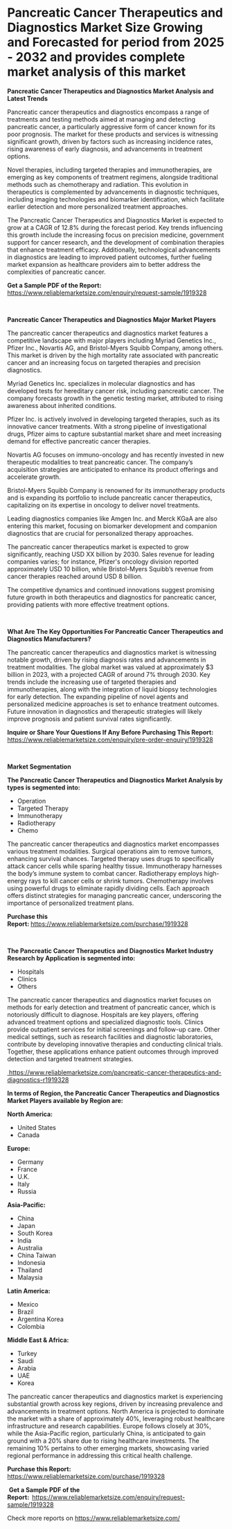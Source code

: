 <p><h1>Pancreatic Cancer Therapeutics and Diagnostics Market Size Growing and Forecasted for period from 2025 - 2032 and provides complete market analysis of this market</h1></p><p><strong>Pancreatic Cancer Therapeutics and Diagnostics Market Analysis and Latest Trends</strong></p>
<p><p>Pancreatic cancer therapeutics and diagnostics encompass a range of treatments and testing methods aimed at managing and detecting pancreatic cancer, a particularly aggressive form of cancer known for its poor prognosis. The market for these products and services is witnessing significant growth, driven by factors such as increasing incidence rates, rising awareness of early diagnosis, and advancements in treatment options.</p><p>Novel therapies, including targeted therapies and immunotherapies, are emerging as key components of treatment regimens, alongside traditional methods such as chemotherapy and radiation. This evolution in therapeutics is complemented by advancements in diagnostic techniques, including imaging technologies and biomarker identification, which facilitate earlier detection and more personalized treatment approaches.</p><p>The Pancreatic Cancer Therapeutics and Diagnostics Market is expected to grow at a CAGR of 12.8% during the forecast period. Key trends influencing this growth include the increasing focus on precision medicine, government support for cancer research, and the development of combination therapies that enhance treatment efficacy. Additionally, technological advancements in diagnostics are leading to improved patient outcomes, further fueling market expansion as healthcare providers aim to better address the complexities of pancreatic cancer.</p></p>
<p><strong>Get a Sample PDF of the Report:&nbsp;</strong> <a href="https://www.reliablemarketsize.com/enquiry/request-sample/1919328?utm_campaign=2008&utm_medium=2&utm_source=Github&utm_content=ia&utm_term=03032025&utm_id=pancreatic-cancer-therapeutics-and-diagnostics">https://www.reliablemarketsize.com/enquiry/request-sample/1919328</a></p>
<p>&nbsp;</p>
<p><strong>Pancreatic Cancer Therapeutics and Diagnostics Major Market Players</strong></p>
<p><p>The pancreatic cancer therapeutics and diagnostics market features a competitive landscape with major players including Myriad Genetics Inc., Pfizer Inc., Novartis AG, and Bristol-Myers Squibb Company, among others. This market is driven by the high mortality rate associated with pancreatic cancer and an increasing focus on targeted therapies and precision diagnostics.</p><p>Myriad Genetics Inc. specializes in molecular diagnostics and has developed tests for hereditary cancer risk, including pancreatic cancer. The company forecasts growth in the genetic testing market, attributed to rising awareness about inherited conditions.</p><p>Pfizer Inc. is actively involved in developing targeted therapies, such as its innovative cancer treatments. With a strong pipeline of investigational drugs, Pfizer aims to capture substantial market share and meet increasing demand for effective pancreatic cancer therapies.</p><p>Novartis AG focuses on immuno-oncology and has recently invested in new therapeutic modalities to treat pancreatic cancer. The company’s acquisition strategies are anticipated to enhance its product offerings and accelerate growth.</p><p>Bristol-Myers Squibb Company is renowned for its immunotherapy products and is expanding its portfolio to include pancreatic cancer therapeutics, capitalizing on its expertise in oncology to deliver novel treatments.</p><p>Leading diagnostics companies like Amgen Inc. and Merck KGaA are also entering this market, focusing on biomarker development and companion diagnostics that are crucial for personalized therapy approaches.</p><p>The pancreatic cancer therapeutics market is expected to grow significantly, reaching USD XX billion by 2030. Sales revenue for leading companies varies; for instance, Pfizer's oncology division reported approximately USD 10 billion, while Bristol-Myers Squibb’s revenue from cancer therapies reached around USD 8 billion.</p><p>The competitive dynamics and continued innovations suggest promising future growth in both therapeutics and diagnostics for pancreatic cancer, providing patients with more effective treatment options.</p></p>
<p>&nbsp;</p>
<p><strong>What Are The Key Opportunities For Pancreatic Cancer Therapeutics and Diagnostics Manufacturers?</strong></p>
<p><p>The pancreatic cancer therapeutics and diagnostics market is witnessing notable growth, driven by rising diagnosis rates and advancements in treatment modalities. The global market was valued at approximately $3 billion in 2023, with a projected CAGR of around 7% through 2030. Key trends include the increasing use of targeted therapies and immunotherapies, along with the integration of liquid biopsy technologies for early detection. The expanding pipeline of novel agents and personalized medicine approaches is set to enhance treatment outcomes. Future innovation in diagnostics and therapeutic strategies will likely improve prognosis and patient survival rates significantly.</p></p>
<p><strong>Inquire or Share Your Questions If Any Before Purchasing This Report:</strong> <a href="https://www.reliablemarketsize.com/enquiry/pre-order-enquiry/1919328?utm_campaign=2008&utm_medium=2&utm_source=Github&utm_content=ia&utm_term=03032025&utm_id=pancreatic-cancer-therapeutics-and-diagnostics">https://www.reliablemarketsize.com/enquiry/pre-order-enquiry/1919328</a></p>
<p>&nbsp;</p>
<p><strong>Market Segmentation</strong></p>
<p><strong>The Pancreatic Cancer Therapeutics and Diagnostics Market Analysis by types is segmented into:</strong></p>
<p><ul><li>Operation</li><li>Targeted Therapy</li><li>Immunotherapy</li><li>Radiotherapy</li><li>Chemo</li></ul></p>
<p><p>The pancreatic cancer therapeutics and diagnostics market encompasses various treatment modalities. Surgical operations aim to remove tumors, enhancing survival chances. Targeted therapy uses drugs to specifically attack cancer cells while sparing healthy tissue. Immunotherapy harnesses the body’s immune system to combat cancer. Radiotherapy employs high-energy rays to kill cancer cells or shrink tumors. Chemotherapy involves using powerful drugs to eliminate rapidly dividing cells. Each approach offers distinct strategies for managing pancreatic cancer, underscoring the importance of personalized treatment plans.</p></p>
<p><strong>Purchase this Report:&nbsp;</strong><a href="https://www.reliablemarketsize.com/purchase/1919328?utm_campaign=2008&utm_medium=2&utm_source=Github&utm_content=ia&utm_term=03032025&utm_id=pancreatic-cancer-therapeutics-and-diagnostics">https://www.reliablemarketsize.com/purchase/1919328</a></p>
<p>&nbsp;</p>
<p><strong>The Pancreatic Cancer Therapeutics and Diagnostics Market Industry Research by Application is segmented into:</strong></p>
<p><ul><li>Hospitals</li><li>Clinics</li><li>Others</li></ul></p>
<p><p>The pancreatic cancer therapeutics and diagnostics market focuses on methods for early detection and treatment of pancreatic cancer, which is notoriously difficult to diagnose. Hospitals are key players, offering advanced treatment options and specialized diagnostic tools. Clinics provide outpatient services for initial screenings and follow-up care. Other medical settings, such as research facilities and diagnostic laboratories, contribute by developing innovative therapies and conducting clinical trials. Together, these applications enhance patient outcomes through improved detection and targeted treatment strategies.</p></p>
<p><a href="https://www.reliablemarketsize.com/pancreatic-cancer-therapeutics-and-diagnostics-r1919328?utm_campaign=2008&utm_medium=2&utm_source=Github&utm_content=ia&utm_term=03032025&utm_id=pancreatic-cancer-therapeutics-and-diagnostics">&nbsp;https://www.reliablemarketsize.com/pancreatic-cancer-therapeutics-and-diagnostics-r1919328</a></p>
<p><strong>In terms of Region, the Pancreatic Cancer Therapeutics and Diagnostics Market Players available by Region are:</strong></p>
<p>
    <p> <strong> North America: </strong>
        <ul>
            <li>United States</li>
            <li>Canada</li>
        </ul>
        </p> 
    <p> <strong> Europe: </strong>
        <ul>
            <li>Germany</li>
            <li>France</li>
            <li>U.K.</li>
            <li>Italy</li>
            <li>Russia</li>
        </ul>
        </p> 
    <p> <strong> Asia-Pacific: </strong>
        <ul>
            <li>China</li>
            <li>Japan</li>
            <li>South Korea</li>
            <li>India</li>
            <li>Australia</li>
            <li>China Taiwan</li>
            <li>Indonesia</li>
            <li>Thailand</li>
            <li>Malaysia</li>
        </ul>
        </p> 
    <p> <strong> Latin America: </strong>
        <ul>
            <li>Mexico</li>
            <li>Brazil</li>
            <li>Argentina Korea</li>
            <li>Colombia</li>
        </ul>
        </p> 
    <p> <strong> Middle East & Africa: </strong>
        <ul>
            <li>Turkey</li>
            <li>Saudi</li>
            <li>Arabia</li>
            <li>UAE</li>
            <li>Korea</li>
        </ul>
    </p>
    </p>
<p><p>The pancreatic cancer therapeutics and diagnostics market is experiencing substantial growth across key regions, driven by increasing prevalence and advancements in treatment options. North America is projected to dominate the market with a share of approximately 40%, leveraging robust healthcare infrastructure and research capabilities. Europe follows closely at 30%, while the Asia-Pacific region, particularly China, is anticipated to gain ground with a 20% share due to rising healthcare investments. The remaining 10% pertains to other emerging markets, showcasing varied regional performance in addressing this critical health challenge.</p></p>
<p><strong>Purchase this Report: </strong><a href="https://www.reliablemarketsize.com/purchase/1919328?utm_campaign=2008&utm_medium=2&utm_source=Github&utm_content=ia&utm_term=03032025&utm_id=pancreatic-cancer-therapeutics-and-diagnostics">https://www.reliablemarketsize.com/purchase/1919328</a></p>
<p>&nbsp;<strong>Get a Sample PDF of the Report:&nbsp;&nbsp;</strong><a href="https://www.reliablemarketsize.com/enquiry/request-sample/1919328?utm_campaign=2008&utm_medium=2&utm_source=Github&utm_content=ia&utm_term=03032025&utm_id=pancreatic-cancer-therapeutics-and-diagnostics">https://www.reliablemarketsize.com/enquiry/request-sample/1919328</a></p>
<p><strong></strong></p>
<p>Check more reports on <a href="https://www.reliablemarketsize.com/?utm_campaign=2008&utm_medium=2&utm_source=Github&utm_content=ia&utm_term=03032025&utm_id=pancreatic-cancer-therapeutics-and-diagnostics">https://www.reliablemarketsize.com/</a></p>
